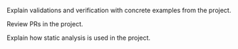 <panel type="info" header="`W9.6a` Can explain software quality assurance :star::star::star:" expanded no-close>
  <include src="../../book/qualityAssurance/introduction/what/full.md" boilerplate />
<!-- TODO: add evidence -->
</panel>

<!-- ==================================================================================================== -->

<panel type="info" header="`W9.6b` Can explain validation and verification :star::star::star:" expanded no-close>
  <include src="../../book/qualityAssurance/introduction/validationVsVerification/full.md" boilerplate />
  <panel header=":dart: Evidence" expanded>

Explain validations and verification with concrete examples from the project.

  </panel>
</panel>

<!-- ==================================================================================================== -->

<panel type="info" header="`W9.6c` Can do code reviews :star::star::star:" expanded no-close>
  <include src="../../book/qualityAssurance/codeReviews/what/full.md" boilerplate />
  <panel header=":dart: Evidence" expanded>

Review PRs in the project.

  </panel>
</panel>

<!-- ==================================================================================================== -->

<panel type="info" header="`W9.6d` Can explain static analysis :star::star::star:" expanded no-close>
  <include src="../../book/qualityAssurance/staticAnalysis/what/full.md" boilerplate />
  <panel header=":dart: Evidence" expanded>

Explain how static analysis is used in the project.

  </panel>
</panel>

<!-- ==================================================================================================== -->

<panel type="info" header="`W9.6e` Can explain formal verification :star::star::star:" expanded no-close>
  <include src="../../book/qualityAssurance/formalVerification/what/full.md" boilerplate />
<!-- TODO: add evidence -->
</panel>
